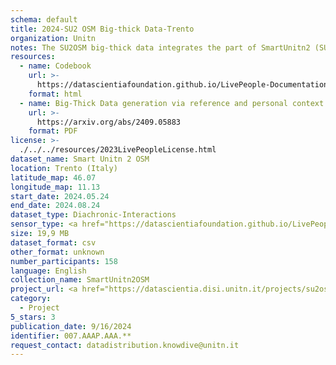 ```yaml
---
schema: default
title: 2024-SU2 OSM Big-thick Data-Trento 
organization: Unitn
notes: The SU2OSM big-thick data integrates the part of SmartUnitn2 (SU2) dataset with the OpenStreetMap (OSM) dataset from Geofabrik. The SU2 dataset contains the personal big-thick data of 158 university students over a period of four weeks, which generates a sequence of personal contexts. We extracted the massive real-world places in Trentino region from OSM dataset, building provides the Reference Context. The generated SU2OSM big-thick data totally represents 104,414 personal contexts of 158 university students, a reference context which contains 147 Trentino places, where 1955 personal contexts are unified in the reference context. We updated the SU2OSM data by adding fake years for dates to facilitate ease of use. Part of the SU2OSM data has been assigned new and more reasonable datatypes. 
resources: 
  - name: Codebook
    url: >-
      https://datascientiafoundation.github.io/LivePeople-Documentation/codebooks/2024-OSM-Trento-timediaries.html
    format: html
  - name: Big-Thick Data generation via reference and personal context unification
    url: >-
      https://arxiv.org/abs/2409.05883
    format: PDF
license: >-
  ./../../resources/2023LivePeopleLicense.html
dataset_name: Smart Unitn 2 OSM 
location: Trento (Italy)
latitude_map: 46.07
longitude_map: 11.13
start_date: 2024.05.24
end_date: 2024.08.24
dataset_type: Diachronic-Interactions
sensor_type: <a href="https://datascientiafoundation.github.io/LivePeople/datasets/2024-SU2OSM-Trento-Diachronic-Interactions/">Diachronic-Interactions </a>
size: 19,9 MB 
dataset_format: csv
other_format: unknown
number_participants: 158
language: English
collection_name: SmartUnitn2OSM
project_url: <a href="https://datascientia.disi.unitn.it/projects/su2osm/">https://datascientia.disi.unitn.it/projects/su2osm/</a>
category:
  - Project
5_stars: 3
publication_date: 9/16/2024
identifier: 007.AAAP.AAA.**
request_contact: datadistribution.knowdive@unitn.it
---
```



